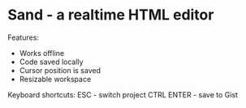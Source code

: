 Sand - a realtime HTML editor
=======

Features:
- Works offline
- Code saved locally
- Cursor position is saved
- Resizable workspace

Keyboard shortcuts:
ESC - switch project 
CTRL ENTER - save to Gist
